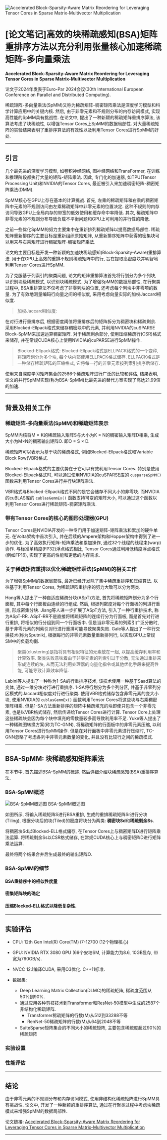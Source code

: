 ![Accelerated Block-Sparsity-Aware Matrix Reordering for Leveraging Tensor Cores in Sparse Matrix-Multivector Multiplication](img/[论文笔记]高效的块稀疏感知(BSA)矩阵重排序方法以充分利用张量核心加速稀疏矩阵-多向量乘法/封面.png)

# [论文笔记]高效的块稀疏感知(BSA)矩阵重排序方法以充分利用张量核心加速稀疏矩阵-多向量乘法

**Accelerated Block-Sparsity-Aware Matrix Reordering for Leveraging Tensor Cores in Sparse Matrix-Multivector
Multiplication**

论文于2024年发表于Euro-Par 2024会议(30th International European Conference on Parallel and Distributed Computing).

稀疏矩阵-多向量乘法(SpMM)又称为稀疏矩阵-稠密矩阵乘法是深度学习模型和科学计算应用中的关键内核.
然后, 由于非零元素和不规则分布的内存访问模式, 实现高性能的SpMM具有挑战性.
在论文中, 提出了一种新颖的稀疏矩阵重排序算法, 该算法考虑了块稀疏性, 以增强Tensor Cores上SpMM的数据局部性.
对大量稀疏矩阵的实验结果表明了重排序算法的有效性以及利用Tensor Cores进行SpMM的好处.

---

## 引言

几个最先进的深度学习模型, 如卷积神经网络, 图神经网络和TransFormer, 在训练和推理阶段都执行大量的矩阵-矩阵乘法.
因此, 专门化的加速器, 如TPU(Tensor Processing Unit)和NVIDIA的Tensor Cores, 最近被引入来加速稠密矩阵-稠密矩阵乘法(DMM).

SpMM核心在GPU上存在基本的计算挑战. 首先, 左乘的稀疏矩阵和右乘的稠密矩阵中元素的不规则访问由左乘稀疏矩阵中非零元素的位置决定.
这种不规则的内存访问导致GPU上全局内存的带宽的低效使用和缓存命中率降低. 其次, 稀疏矩阵中非零元素的不规则分布导致负载不平衡问题和GPU上可利用的并行性的降低.

之前一些优化SpMM的努力主要集中在重新排列稀疏矩阵以提高数据局部性. 稀疏矩阵重新排序的主要目标是重新组织原始矩阵,
从重新排序矩阵中获得的密集块可以用来与右乘矩阵进行稠密矩阵-稠密矩阵乘法.

论文的主要目标是开发一种新颖的加速块稀疏感知(Block-Sparsity-Aware)重排算法. 用于在GPU上高效的重排不规则稀疏矩阵中的行,
旨在提取高密度块并明智地利用Tensor Cores进行SpMM.

为了克服基于列索引的聚类问题, 论文的矩阵重排算法首先将行划分为多个列块, 以识别块级稀疏模式, 以识别块稀疏模式.
为了增强SpMM的数据局部性, 在行聚类过程中, BSA重排算法不仅考虑了非零列块的位置, 还考虑每个列块中非零项的数量.
为了有效地测量编码行向量之间的相似度, 采用考虑向量实际的加权Jaccard相似度.

> 加权Jaccard相似度:

在对行进行重排序后, 根据密度阈值将重排序后的矩阵拆分为稠密块和稀疏剩余.
采用Blocked-Ellpack格式来储存稠密块中的元素, 并利用NVIDIA的cuSPARSE Block-SpMM来加速运算稠密矩阵.
对于稀疏剩余部分, 使用压缩稀疏行(CSR)格式来储存, 并在常规CUDA核心上使用NVIDIA的cuPARSE进行SpMM操作.

> Blocked-Ellpack格式: Blocked-Ellpack格式是ELLPACK格式的一个变种, 将矩阵划分为多个块, 每个块内部使用ELLPACK格式储存.
> ELLPACK格式是一种储存稀疏矩阵的压缩格式, 它将每一行的非零元素按列索引排序后储存.

使用来自深度学习矩阵集合的2586个稀疏矩阵进行广泛的比较和评估,
结果表明,论文的并行SpMM实现(称为BSA-SpMM)比最先进的替代方案实现了高达21.99倍的加速.

---

## 背景及相关工作

### 稀疏矩阵-多向量乘法(SpMM)和稀疏矩阵表示

SpMM内核将M × K的稀疏输入矩阵S与大小为K × N的稠密输入矩阵D相乘, 生成大小为M×N的稠密输出矩阵O. 即O = S × D.

稀疏矩阵可以表示为基于块的稀疏格式, 例如Blocked-Ellpack格式和Variable Block Row(VBR)格式.

Blocked-Ellpack格式的主要优势在于它可以有效利用Tensor Cores.
特别是使用Blocked-Ellpack格式时, 可以通过使用NVIDIA的cuSPARSE库的 `cusparseSpMM()` 函数来利用Tensor Cores进行并行块矩阵乘法.

VBR格式与Blocked-Ellpack格式不同的是它会储存不同大小的非零块.
而NVIDIA的cuBLAS库的 `cublasGemmEx()` 函数支持可变的矩阵大小, 可以通过这个函数以利用Tensor Cores进行稀疏矩阵-稠密矩阵乘法.

### 带有Tensor Cores的核心的图形处理器(GPU)

Tensor Cores是NVIDIA开发的一种专门用于加速矩阵-矩阵乘法和累加的硬件单元.
在Volta架构中首次引入, 并在后续的Ampere架构和Hopper架构中得到了进一步的优化.
为了高效执行矩阵-矩阵乘法和累加操作, 通过32个线程的线程束(warp)协作.
与标准单精度(FP32)浮点格式相比, Tensor Cores通过利用低精度浮点格式(例如FP16), 实现了更高的性能和更低的内存需求.

### 关于稀疏矩阵重排以优化稀疏矩阵乘法(SpMM)的相关工作

为了增强SpMM的数据局部性, 最近已经开发除了集中稀疏重排序和压缩算法.
以往基于利用Tensor Cores, 为稀疏矩阵重排序的努力大致可以分为两类.

Hong等人提出了一种自适应稀疏分块(ASpT)方法, 首先将稀疏矩阵划分为多个行面板, 其中每个行面板由连续的行组成.
然后, 根据列密度对每个行面板的列进行重排, 形成密集分块.
Jiang等人进一步扩展了ASpT方法, 引入了一种行重排技术, 称为ASpT-RR.
ASpT-RR不是直接将稀疏矩阵的连续行分为行面板, 而是首先对行进行重排, 将相似的行分组到同一个行面板中.
但是当非零元素的列索引广泛分散时, 基于非零元素的列索引对行进行重排可能导致聚类失败.
Gale等人提出了一种行交换技术(称为Sputnik), 根据每行的非零元素数量重新排列行, 以实现GPU上常规SM中的负载均衡.

> 聚类(clustering)是指将具有相似特征的元素放在一起, 以提高缓存利用率和计算效率. 聚类失败意味着由于非零元素的列索引过于分散,
> 无法通过重排来形成连续的块, 从而无法利用处理器的向量化指令或其他优化手段来提高性能, 可能导致计算效率降低.

Labini等人提出了一种称为1-SA的行重排序技术, 该技术使用一种基于Saad算法的变体, 通过一维分块对行进行重排序.
1-SA将行划分为多个列分区, 并基于非零列分区模式的Jaccard相似度对行进行聚类.
使用VBR格式储存包含非零元素的变大小块, 使用NVIDIA的 `cublasGemmEx()` 函数利用Tensor Cores将这些块与右乘稠密矩阵相乘.
但是1-SA方法重新排序的矩阵中稀疏填充的块即使只包含一个非零元素, 也是以VBR格式储存, 然后传递给Tensor Cores进行计算.
Tensor Core上处理这些稀疏块会因为每个块中填充的零数量较多而导致利用率不足.
Yuke等人提出了一种稀疏图转换方案(称为TC-GNN), 将稀疏矩阵的行面板中的非零元素压缩, 以利用Tensor Cores进行SpMM操作.
但是在对行面板中非零元素进行压缩时, TC-GNN忽略了考虑各列中非零元素数量的变化, 并且没有比较行之间的稀疏模式.

---

## BSA-SpMM: 块稀疏感知矩阵乘法

在本节中, 首先描述BSA-SpMM的概述. 然后详细介绍块稀疏感知(BSA)重排序算法.

### BSA-SpMM概述

![BSA-SpMM概述图](img/[论文笔记]高效的块稀疏感知(BSA)矩阵重排序方法以充分利用张量核心加速稀疏矩阵-多向量乘法/BSA-SpMM概述图.png)
BSA-SpMM概述图

如图所示, 将输入稀疏矩阵S进行BSA重排, 生成的重排稀疏矩阵Sr进行分块(Tiling),
根据分块后的块(Tiled)的密度将块分为两类: **稠密块Sd**和**稀疏剩余Ss**.

将稠密块Sd以Blocked-ELL格式储存, 在Tensor Cores上与稠密矩阵D进行矩阵乘法运算.
将稀疏剩余Ss以CSR格式储存, 在常规CUDA核心上与稠密矩阵D进行矩阵乘法运算.

最终将两个结果合并后生成最终的输出矩阵O.

### BSA-SpMM的细节

#### BSA重排序中的相似性度量

#### 密集矩阵块的确定

#### 压缩Blocked-ELL格式以降低复杂性.

---

## 实验评估

- CPU: 12th Gen Intel(R) Core(TM) i7-12700 (12个物理核心)
- GPU: NVIDIA RTX 3080 GPU (69个安培SM, 计算能力为8.6, 10GB显存, 带宽为760GB/s).
- NVCC 12.1编译CUDA, 采用O3优化. C++11标准.

- 数据集:
    - Deep Learning Matrix Collection(DLMC)的稀疏矩阵, 稀疏度范围从50%到90%.
    - 通过应用各种剪枝技术到Transformer和ResNet-50模型中生成的2587个非结构化稀疏矩阵.
        - Transformer稀疏矩阵的行数(M)从512到33288不等
        - RenNet-50稀疏矩阵的行数(M)从64到2048不等
    - SuiteSparse矩阵集合的不同大小的稀疏矩阵, 主要包含稀疏度超过90%的稀疏矩阵

### 实验设置

### 性能评估

---

## 结论

由于非零元素的不规则分布和内存访问模式, 使用非结构化稀疏矩阵进行SpMM具有挑战性.
论文中, 开发了一种新颖的重排序算法, 通过在行聚类过程中考虑块稀疏模式来增强SpMM的数据局部性.

论文链接: [Accelerated Block-Sparsity-Aware Matrix Reordering for Leveraging Tensor Cores in Sparse Matrix-Multivector Multiplication](https://link.springer.com/chapter/10.1007/978-3-031-69583-4_1)

---